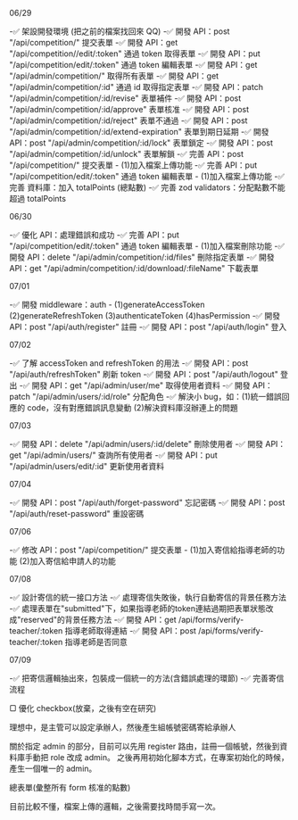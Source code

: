 06/29

-✅ 架設開發環境 (把之前的檔案找回來 QQ)
-✅ 開發 API：post "/api/competition/" 提交表單
-✅ 開發 API：get "/api/competition//edit/:token" 通過 token 取得表單
-✅ 開發 API：put "/api/competition/edit/:token" 通過 token 編輯表單
-✅ 開發 API：get "/api/admin/competition/" 取得所有表單
-✅ 開發 API：get "/api/admin/competition/:id" 通過 id 取得指定表單
-✅ 開發 API：patch "/api/admin/competition/:id/revise" 表單補件
-✅ 開發 API：post "/api/admin/competition/:id/approve" 表單核准
-✅ 開發 API：post "/api/admin/competition/:id/reject" 表單不通過
-✅ 開發 API：post "/api/admin/competition/:id/extend-expiration" 表單到期日延期
-✅ 開發 API：post "/api/admin/competition/:id/lock" 表單鎖定
-✅ 開發 API：post "/api/admin/competition/:id/unlock" 表單解鎖
-✅ 完善 API：post "/api/competition/" 提交表單 - (1)加入檔案上傳功能
-✅ 完善 API：put "/api/competition/edit/:token" 通過 token 編輯表單 - (1)加入檔案上傳功能
-✅ 完善 資料庫：加入 totalPoints (總點數)
-✅ 完善 zod validators：分配點數不能超過 totalPoints

06/30

-✅ 優化 API：處理錯誤和成功
-✅ 完善 API：put "/api/competition/edit/:token" 通過 token 編輯表單 - (1)加入檔案刪除功能
-✅ 開發 API：delete "/api/admin/competition/:id/files" 刪除指定表單
-✅ 開發 API：get "/api/admin/competition/:id/download/:fileName" 下載表單

07/01

-✅ 開發 middleware：auth - (1)generateAccessToken (2)generateRefreshToken (3)authenticateToken (4)hasPermission
-✅ 開發 API：post "/api/auth/register" 註冊
-✅ 開發 API：post "/api/auth/login" 登入

07/02

-✅ 了解 accessToken and refreshToken 的用法
-✅ 開發 API：post "/api/auth/refreshToken" 刷新 token
-✅ 開發 API：post "/api/auth/logout" 登出
-✅ 開發 API：get "/api/admin/user/me" 取得使用者資料
-✅ 開發 API：patch "/api/admin/users/:id/role" 分配角色
-✅ 解決小 bug，如：(1)統一錯誤回應的 code，沒有對應錯誤訊息變動 (2)解決資料庫沒辦連上的問題

07/03

-✅ 開發 API：delete "/api/admin/users/:id/delete" 刪除使用者
-✅ 開發 API：get "/api/admin/users/" 查詢所有使用者
-✅ 開發 API：put "/api/admin/users/edit/:id" 更新使用者資料

07/04

-✅ 開發 API：post "/api/auth/forget-password" 忘記密碼
-✅ 開發 API：post "/api/auth/reset-password" 重設密碼

07/06

-✅ 修改 API：post "/api/competition/" 提交表單 - (1)加入寄信給指導老師的功能 (2)加入寄信給申請人的功能

07/08

-✅ 設計寄信的統一接口方法
-✅ 處理寄信失敗後，執行自動寄信的背景任務方法
-✅ 處理表單在"submitted"下，如果指導老師的token連結過期把表單狀態改成"reserved"的背景任務方法
-✅ 開發 API：get /api/forms/verify-teacher/:token 指導老師取得連結
-✅ 開發 API：post /api/forms/verify-teacher/:token 指導老師是否同意

07/09

-✅ 把寄信邏輯抽出來，包裝成一個統一的方法(含錯誤處理的環節)
-✅ 完善寄信流程

▢ 優化 checkbox(放棄，之後有空在研究)

理想中，是主管可以設定承辦人，然後產生組帳號密碼寄給承辦人

關於指定 admin 的部分，目前可以先用 register 路由，註冊一個帳號，然後到資料庫手動把 role 改成 admin。
之後再用初始化腳本方式，在專案初始化的時候，產生一個唯一的 admin。

總表單(彙整所有 form 核准的點數)

目前比較不懂，檔案上傳的邏輯，之後需要找時間手寫一次。
